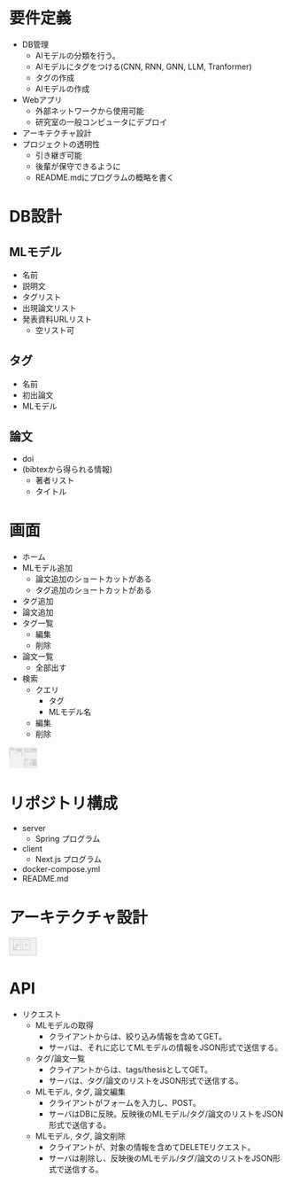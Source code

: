 # 要件定義
- DB管理
  - AIモデルの分類を行う。
  - AIモデルにタグをつける(CNN, RNN, GNN, LLM, Tranformer)
  - タグの作成
  - AIモデルの作成
- Webアプリ
  - 外部ネットワークから使用可能
  - 研究室の一般コンピュータにデプロイ
- アーキテクチャ設計
- プロジェクトの透明性
  - 引き継ぎ可能
  - 後輩が保守できるように
  - README.mdにプログラムの概略を書く

# DB設計
## MLモデル
- 名前
- 説明文
- タグリスト
- 出現論文リスト
- 発表資料URLリスト
  - 空リスト可

## タグ
- 名前
- 初出論文
- MLモデル

## 論文
- doi
- (bibtexから得られる情報)
  - 著者リスト
  - タイトル

# 画面
- ホーム
- MLモデル追加
  - 論文追加のショートカットがある
  - タグ追加のショートカットがある
- タグ追加
- 論文追加
- タグ一覧
  - 編集
  - 削除
- 論文一覧
  - 全部出す
- 検索
  - クエリ
    - タグ
    - MLモデル名
  - 編集
  - 削除

<img width="50" src="README_assets/ui_design.jpg">

# リポジトリ構成
- server
  - Spring プログラム
- client
  - Next.js プログラム
- docker-compose.yml
- README.md

# アーキテクチャ設計
<img width="50" src="README_assets/architecture.jpg">

# API
- リクエスト
    - MLモデルの取得
      - クライアントからは、絞り込み情報を含めてGET。
      - サーバは、それに応じてMLモデルの情報をJSON形式で送信する。
    - タグ/論文一覧
      - クライアントからは、tags/thesisとしてGET。
      - サーバは、タグ/論文のリストをJSON形式で送信する。
    - MLモデル, タグ, 論文編集
      - クライアントがフォームを入力し、POST。
      - サーバはDBに反映。反映後のMLモデル/タグ/論文のリストをJSON形式で送信する。
    - MLモデル, タグ, 論文削除
      - クライアントが、対象の情報を含めてDELETEリクエスト。
      - サーバは削除し、反映後のMLモデル/タグ/論文のリストをJSON形式で送信する。